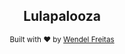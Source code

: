 <div align="center">

## Lulapalooza

<sub> Built with ❤︎ by <a href="https://github.com/wendelfreitas"> Wendel
Freitas </a> </sub>

</div>
